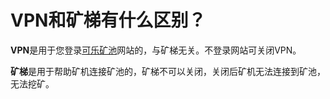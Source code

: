 # VPN和矿梯有什么区别？

**VPN**是用于您登录[可乐矿池](https://www.kelepool.com/)网站的，与矿梯无关。不登录网站可关闭VPN。

**矿梯**是用于帮助矿机连接矿池的，矿梯不可以关闭，关闭后矿机无法连接到矿池，无法挖矿。
